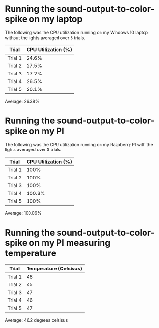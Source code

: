 # Running the sound-output-to-color-spike on my laptop

The following was the CPU utilization running on my Windows 10 laptop without the lights averaged over 5 trials.

| Trial       | CPU Utilization (%) |
| ----------- | ----------- |
| Trial 1     | 24.6%       |
| Trial 2     | 27.5%       |
| Trial 3     | 27.2%       |
| Trial 4     | 26.5%       |
| Trial 5     | 26.1%       |

Average: 26.38%

# Running the sound-output-to-color-spike on my PI

The following was the CPU utilization running on my Raspberry PI with the lights averaged over 5 trials.

| Trial       | CPU Utilization (%) |
| ----------- | ----------- |
| Trial 1     | 100%       |
| Trial 2     | 100%       |
| Trial 3     | 100%       |
| Trial 4     | 100.3%       |
| Trial 5     | 100%       |

Average: 100.06%

# Running the sound-output-to-color-spike on my PI measuring temperature
| Trial       | Temperature (Celsisus) |
| ----------- | ----------- |
| Trial 1     | 46       |
| Trial 2     | 45       |
| Trial 3     | 47       |
| Trial 4     | 46       |
| Trial 5     | 47       |

Average: 46.2 degrees celsisus